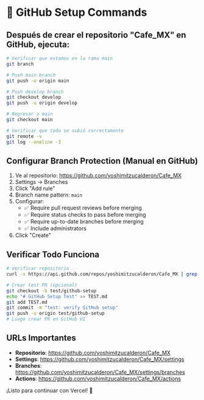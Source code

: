 # 🚀 GitHub Setup Commands

## Después de crear el repositorio "Cafe_MX" en GitHub, ejecuta:

```bash
# Verificar que estamos en la rama main
git branch

# Push main branch
git push -u origin main

# Push develop branch
git checkout develop
git push -u origin develop

# Regresar a main
git checkout main

# Verificar que todo se subió correctamente
git remote -v
git log --oneline -3
```

## Configurar Branch Protection (Manual en GitHub)

1. Ve al repositorio: https://github.com/yoshimitzucalderon/Cafe_MX
2. Settings → Branches
3. Click "Add rule"
4. Branch name pattern: `main`
5. Configurar:
   - ✅ Require pull request reviews before merging
   - ✅ Require status checks to pass before merging  
   - ✅ Require up-to-date branches before merging
   - ✅ Include administrators
6. Click "Create"

## Verificar Todo Funciona

```bash
# Verificar repositorio
curl -s https://api.github.com/repos/yoshimitzucalderon/Cafe_MX | grep -E '"name"|"private"|"default_branch"'

# Crear test PR (opcional)
git checkout -b test/github-setup
echo "# GitHub Setup Test" >> TEST.md
git add TEST.md
git commit -m "test: verify GitHub setup"
git push -u origin test/github-setup
# Luego crear PR en GitHub UI
```

## URLs Importantes

- **Repositorio**: https://github.com/yoshimitzucalderon/Cafe_MX
- **Settings**: https://github.com/yoshimitzucalderon/Cafe_MX/settings  
- **Branches**: https://github.com/yoshimitzucalderon/Cafe_MX/settings/branches
- **Actions**: https://github.com/yoshimitzucalderon/Cafe_MX/actions

¡Listo para continuar con Vercel! 🎉
